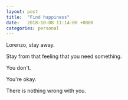 ```yaml
---
layout: post
title:  "Find happiness"
date:   2018-10-08 11:14:00 +0800
categories: personal
---
```

Lorenzo, stay away.

Stay from that feeling that you need something.

You don't.

You're okay. 

There is nothing wrong with you.

